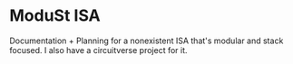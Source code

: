 # ModuSt ISA
Documentation + Planning for a nonexistent ISA that's modular and stack focused. I also have a circuitverse project for it.
